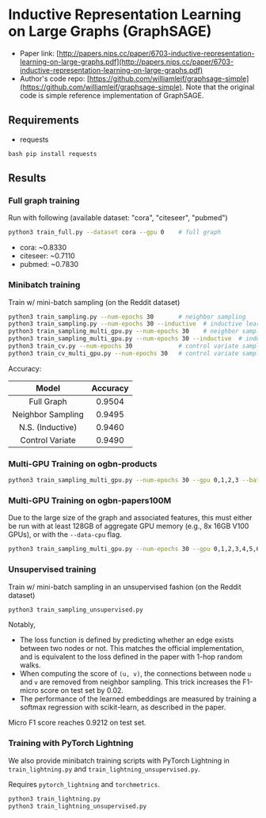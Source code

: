 Inductive Representation Learning on Large Graphs (GraphSAGE)
============

- Paper link: [http://papers.nips.cc/paper/6703-inductive-representation-learning-on-large-graphs.pdf](http://papers.nips.cc/paper/6703-inductive-representation-learning-on-large-graphs.pdf)
- Author's code repo: [https://github.com/williamleif/graphsage-simple](https://github.com/williamleif/graphsage-simple). Note that the original code is 
simple reference implementation of GraphSAGE.

Requirements
------------
- requests

``bash
pip install requests
``


Results
-------

### Full graph training

Run with following (available dataset: "cora", "citeseer", "pubmed")
```bash
python3 train_full.py --dataset cora --gpu 0    # full graph
```

* cora: ~0.8330 
* citeseer: ~0.7110
* pubmed: ~0.7830

### Minibatch training

Train w/ mini-batch sampling (on the Reddit dataset)
```bash
python3 train_sampling.py --num-epochs 30       # neighbor sampling
python3 train_sampling.py --num-epochs 30 --inductive  # inductive learning with neighbor sampling
python3 train_sampling_multi_gpu.py --num-epochs 30    # neighbor sampling with multi GPU
python3 train_sampling_multi_gpu.py --num-epochs 30 --inductive  # inductive learning with neighbor sampling, multi GPU
python3 train_cv.py --num-epochs 30             # control variate sampling
python3 train_cv_multi_gpu.py --num-epochs 30   # control variate sampling with multi GPU
```

Accuracy:

| Model                 | Accuracy |
|:---------------------:|:--------:|
| Full Graph            | 0.9504   |
| Neighbor Sampling     | 0.9495   |
| N.S. (Inductive)      | 0.9460   |
| Control Variate       | 0.9490   |


### Multi-GPU Training on ogbn-products
```bash
python3 train_sampling_multi_gpu.py --num-epochs 30 --gpu 0,1,2,3 --batch-size=1024
```

### Multi-GPU Training on ogbn-papers100M
Due to the large size of the graph and associated features, this must either be
run with at least 128GB of aggregate GPU memory (e.g., 8x 16GB V100 GPUs), or
with the `--data-cpu` flag.
```bash
python3 train_sampling_multi_gpu.py --num-epochs 30 --gpu 0,1,2,3,4,5,6,7 --batch-size=1024 --fan-out 8,8
```

### Unsupervised training

Train w/ mini-batch sampling in an unsupervised fashion (on the Reddit dataset)
```bash
python3 train_sampling_unsupervised.py
```

Notably,

* The loss function is defined by predicting whether an edge exists between two nodes or not.  This matches the official
  implementation, and is equivalent to the loss defined in the paper with 1-hop random walks.
* When computing the score of `(u, v)`, the connections between node `u` and `v` are removed from neighbor sampling.
  This trick increases the F1-micro score on test set by 0.02.
* The performance of the learned embeddings are measured by training a softmax regression with scikit-learn, as described
  in the paper.

Micro F1 score reaches 0.9212 on test set.

### Training with PyTorch Lightning

We also provide minibatch training scripts with PyTorch Lightning in `train_lightning.py` and `train_lightning_unsupervised.py`.

Requires `pytorch_lightning` and `torchmetrics`.

```bash
python3 train_lightning.py
python3 train_lightning_unsupervised.py
```
